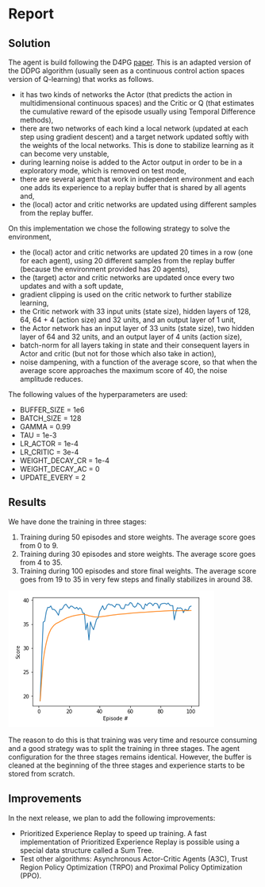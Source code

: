 # Report

## Solution

The agent is build following the D4PG [paper](https://openreview.net/pdf?id=SyZipzbCb). This is an adapted version of the DDPG algorithm (usually seen as a continuous control action spaces version of Q-learning) that works as follows.

* it has two kinds of networks the Actor (that predicts the action in multidimensional continuous spaces) and the Critic or Q (that estimates the cumulative reward of the episode usually using Temporal Difference methods),
* there are two networks of each kind a local network (updated at each step using gradient descent) and a target network updated softly with the weights of the local networks. This is done to stabilize learning as it can become very unstable,
* during learning noise is added to the Actor output in order to be in a exploratory mode, which is removed on test mode,
* there are several agent that work in independent environment and each one adds its experience to a replay buffer that is shared by all agents and, 
* the (local) actor and critic networks are updated using different samples from the replay buffer.

On this implementation we chose the following strategy to solve the environment,
* the (local) actor and critic networks are updated 20 times in a row (one for each agent), using 20 different samples from the replay buffer (because the environment provided has 20 agents),
* the (target) actor and critic networks are updated once every two updates and with a soft update,
* gradient clipping is used on the critic network to further stabilize learning, 
* the Critic network with 33 input units (state size), hidden layers of 128, 64, 64 + 4 (action size) and 32 units, and an output layer of 1 unit,
* the Actor network has an input layer of 33 units (state size), two hidden layer of 64 and 32 units, and an output layer of 4 units (action size),
* batch-norm for all layers taking in state and their consequent layers in Actor and critic (but not for those which also take in action),
* noise dampening, with a function of the average score, so that when the average score approaches the maximum score of 40, the noise amplitude reduces.

The following values of the hyperparameters are used:
* BUFFER_SIZE = 1e6
* BATCH_SIZE = 128
* GAMMA = 0.99
* TAU = 1e-3
* LR_ACTOR = 1e-4
* LR_CRITIC = 3e-4
* WEIGHT_DECAY_CR = 1e-4
* WEIGHT_DECAY_AC = 0
* UPDATE_EVERY = 2

## Results

We have done the training in three stages:

1. Training during 50 episodes and store weights. The average score goes from 0 to 9.
2. Training during 30 episodes and store weights. The average score goes from 4 to 35.
3. Training during 100 episodes and store final weights. The average score goes from 19 to 35 in very few steps and finally stabilizes in around 38.

![alt text](https://github.com/pablobd/ContinuousControl-D4PG/blob/master/d4pg_performance.PNG)

The reason to do this is that training was very time and resource consuming and a good strategy was to split the training in three stages. The agent configuration for the three stages remains identical. However, the buffer is cleaned at the beginning of the three stages and experience starts to be stored from scratch.


## Improvements

In the next release, we plan to add the following improvements:
* Prioritized Experience Replay to speed up training. A fast implementation of Prioritized Experience Replay is possible using a special data structure called a Sum Tree.
* Test other algorithms: Asynchronous Actor-Critic Agents (A3C), Trust Region Policy Optimization (TRPO) and Proximal Policy Optimization (PPO).


